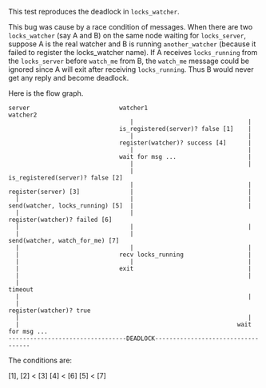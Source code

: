 This test reproduces the deadlock in `locks_watcher`.

This bug was cause by a race condition of messages.
When there are two `locks_watcher` (say A and B) on the same node waiting for `locks_server`,
suppose A is the real watcher and B is running `another_watcher` (because it failed to register the locks_watcher name).
If A receives `locks_running` from the `locks_server` before `watch_me` from B, the `watch_me` message could be ignored since A will exit after receiving `locks_running`.
Thus B would never get any reply and become deadlock.

Here is the flow graph.
```
server                         watcher1                         watcher2
                                  |                                |
                               is_registered(server)? false [1]    |
                                  |                                |
                               register(watcher)? success [4]      |
                                  |                                |
                               wait for msg ...                    |
                                  |                                |
                                  |                             is_registered(server)? false [2]
                                  |                                |
register(server) [3]              |                                |
  |                               |                                |
send(watcher, locks_running) [5]  |                                |
  |                               |                             register(watcher)? failed [6]
  |                               |                                |
  |                               |                             send(watcher, watch_for_me) [7]
  |                               |                                |
  |                            recv locks_running                  |
  |                               |                                |
  |                            exit                                |
  |                                                                |
  |                                                             timeout
  |                                                                |
  |                                                             register(watcher)? true
  |                                                                |
  |                                                             wait for msg ...
---------------------------------DEADLOCK-----------------------------------
```

The conditions are:

  [1], [2] < [3]
  [4] < [6]
  [5] < [7]

